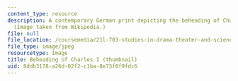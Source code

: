 ```yaml
---
content_type: resource
description: A contemporary German print depicting the beheading of Charles I in 1649.
  (Image taken from Wikipedia.)
file: null
file_location: /coursemedia/21l-703-studies-in-drama-theater-and-science-in-a-time-of-war-spring-2005/8ddb3178a26d02f2c1ba8e73f0f9fdc6_21l-703s05-th.jpg
file_type: image/jpeg
resourcetype: Image
title: Beheading of Charles I (thumbnail)
uid: 8ddb3178-a26d-02f2-c1ba-8e73f0f9fdc6
---
```

